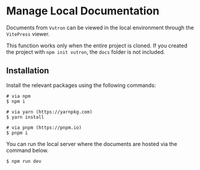 # Manage Local Documentation

Documents from `Vutron` can be viewed in the local environment through the `VitePress` viewer.

This function works only when the entire project is cloned. If you created the project with `npm init vutron`, the `docs` folder is not included.

## Installation

Install the relevant packages using the following commands:

```shell
# via npm
$ npm i

# via yarn (https://yarnpkg.com)
$ yarn install

# via pnpm (https://pnpm.io)
$ pnpm i
```

You can run the local server where the documents are hosted via the command below.

```shell
$ npm run dev
```
